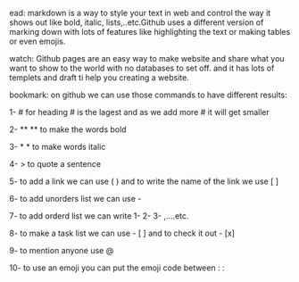ead: markdown is a way to style your text in web and control the way it shows out like bold, italic, lists,..etc.Github uses a different version of marking down with lots of features like highlighting the text or making tables or even emojis.

watch: Github pages are an easy way to make website and share what you want to show to the world with no databases to set off. and it has lots of templets and draft ti help you creating a website.

bookmark: on github we can use those commands to have different results:

1- # for heading # is the lagest and as we add more # it will get smaller

2- ** ** to make the words bold

3- * * to make words italic

4- > to quote a sentence 

5- to add a link we can use ( ) and to write the name of the link we use [ ] 

6- to add unorders list we can use - 

7- to add orderd list we can write 1- 2- 3- ,....etc.

8- to make a task list we can use - [ ] and to check it out - [x]

9- to mention anyone use @ 

10- to use an emoji you can put the emoji code between : : 